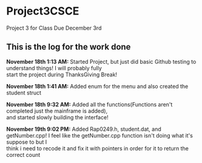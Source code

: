 # Project3CSCE
Project 3 for Class
Due December 3rd
## This is the log for the work done

**November 18th 1:13 AM:**
Started Project, but just did basic Github testing to understand things! I will probably fully  
start the project during ThanksGiving Break!  
  
**November 18th 1:41 AM:**
Added enum for the menu and also created the student struct  
  
**November 18th 9:32 AM:**
Added all the functions(Functions aren't completed just the mainframe is added),  
and started slowly building the interface!  
  
**November 19th 9:02 PM:**
Added Rap0249.h, student.dat, and getNumber.cpp! I feel like the getNumber.cpp function isn't doing what it's suppose to but I  
think i need to recode it and fix it with pointers in order for it to return the correct count



